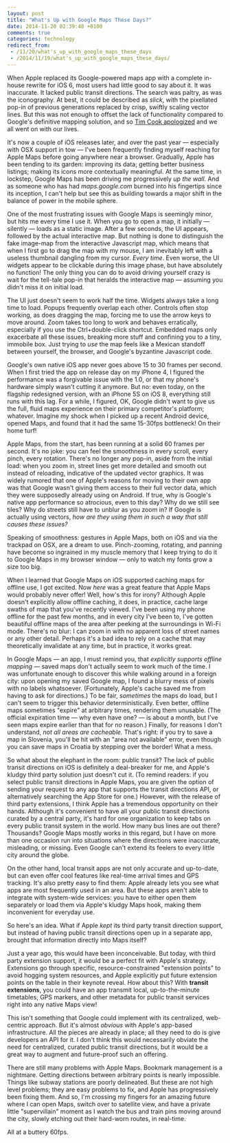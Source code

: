 ```yaml
---
layout: post
title: "What's Up with Google Maps These Days?"
date: 2014-11-20 02:39:48 +0100
comments: true
categories: technology
redirect_from:
 - /11/20/what's_up_with_google_maps_these_days
 - /2014/11/19/what's_up_with_google_maps_these_days/
---
```


When Apple replaced its Google-powered maps app with a complete in-house rewrite for iOS 6, most users had little good to say about it. It was inaccurate. It lacked public transit directions. The search was paltry, as was the iconography. At best, it could be described as *slick*, with the pixellated pop-in of previous generations replaced by crisp, swiftly scaling vector lines. But this was not enough to offset the lack of functionality compared to Google's definitive mapping solution, and so [Tim Cook apologized](https://www.apple.com/letter-from-tim-cook-on-maps/) and we all went on with our lives.

<!--more-->

It's now a couple of iOS releases later, and over the past year — especially with OSX support in tow — I've been frequently finding myself reaching for Apple Maps before going anywhere near a browser. Gradually, Apple has been tending to its garden: improving its data; getting better business listings; making its icons more contextually meaningful. At the same time, in lockstep, Google Maps has been driving me progressively *up the wall*. And as someone who has had *maps.google.com* burned into his fingertips since its inception, I can't help but see this as building towards a major shift in the balance of power in the mobile sphere.

One of the most frustrating issues with Google Maps is seemingly minor, but hits me every time I use it. When you go to open a map, it initially — silently — loads as a static image. After a few seconds, the UI appears, followed by the actual interactive map. But nothing is done to distinguish the fake image-map from the interactive Javascript map, which means that when I first go to drag the map with my mouse, I am inevitably left with a useless thumbnail dangling from my cursor. *Every time*. Even worse, the UI widgets appear to be clickable during this image phase, but have absolutely no function! The only thing you can do to avoid driving yourself crazy is wait for the tell-tale pop-in that heralds the interactive map — assuming you didn't miss it on initial load.

The UI just doesn't seem to work half the time. Widgets always take a long time to load. Popups frequently overlap each other. Controls often stop working, as does dragging the map, forcing me to use the arrow keys to move around. Zoom takes too long to work and behaves erratically, especially if you use the Ctrl+double-click shortcut. Embedded maps only exacerbate all these issues, breaking more stuff and confining you to a tiny, immobile box. Just trying to *use* the map feels like a Mexican standoff between yourself, the browser, and Google's byzantine Javascript code.

Google's own native iOS app never goes above 15 to 30 frames per second. When I first tried the app on release day on my iPhone 4, I figured the performance was a forgivable issue with the 1.0, or that my phone's hardware simply wasn't cutting it anymore. But no: even today, on the flagship redesigned version, with an iPhone 5S on iOS 8, everything still runs with this lag. For a while, I figured, OK, Google didn't want to give us the full, fluid maps experience on their primary competitor's platform; whatever. Imagine my shock when I picked up a recent Android device, opened Maps, and found that it had the same 15-30fps bottleneck! On their home turf!

Apple Maps, from the start, has been running at a solid 60 frames per second. It's no joke: you can feel the smoothness in every scroll, every pinch, every rotation. There's no longer any pop-in, aside from the initial load: when you zoom in, street lines get more detailed and smooth out instead of reloading, indicative of the updated vector graphics. It was widely rumored that one of Apple's reasons for moving to their own app was that Google wasn't giving them access to their full vector data, which they were supposedly already using on Android. If true, why is Google's native app performance so atrocious, even to this day? Why do we still see tiles? Why do streets still have to unblur as you zoom in? If Google is actually using vectors, *how are they using them in such a way that still causes these issues?*

Speaking of smoothness: gestures in Apple Maps, both on iOS and via the trackpad on OSX, are a dream to use. Pinch-zooming, rotating, and panning have become so ingrained in my muscle memory that I keep trying to do it to Google Maps in my browser window — only to watch my fonts grow a size too big.

When I learned that Google Maps on iOS supported caching maps for offline use, I got excited. Now *here* was a great feature that Apple Maps would probably never offer! Well, how's this for irony? Although Apple doesn't explicitly allow offline caching, it does, in practice, cache large swaths of map that you've recently viewed. I've been using my phone offline for the past few months, and in every city I've been to, I've gotten beautiful offline maps of the area after peeking at the surroundings in Wi-Fi mode. There's no blur: I can zoom in with no apparent loss of street names or any other detail. Perhaps it's a bad idea to rely on a cache that may theoretically invalidate at any time, but in practice, it works great.

In Google Maps — an app, I must remind you, that *explicitly supports offline mapping* — saved maps don't actually seem to work much of the time. I was unfortunate enough to discover this while walking around in a foreign city: upon opening my saved Google map, I found a blurry mess of pixels with no labels whatsoever. (Fortunately, Apple's cache saved me from having to ask for directions.) To be fair, *sometimes* the maps do load, but I can't seem to trigger this behavior deterministically. Even better, offline maps sometimes "expire" at arbitrary times, rendering them unusable. (The official expiration time — why even have one? — is about a month, but I've seen maps expire earlier than that for no reason.) Finally, for reasons I don't understand, *not all areas are cacheable.* That's right: if you try to save a map in Slovenia, you'll be hit with an "area not available" error, even though you can save maps in Croatia by stepping over the border! What a mess.

So what about the elephant in the room: public transit? The lack of public transit directions on iOS is definitely a deal-breaker for me, and Apple's kludgy third party solution just doesn't cut it. (To remind readers: if you select public transit directions in Apple Maps, you are given the option of sending your request to any app that supports the transit directions API, or alternatively searching the App Store for one.) However, with the release of third party extensions, I think Apple has a tremendous opportunity on their hands. Although it's convenient to have all your public transit directions curated by a central party, it's hard for one organization to keep tabs on every public transit system in the world. How many bus lines are out there? Thousands? Google Maps mostly works in this regard, but I have on more than one occasion run into situations where the directions were inaccurate, misleading, or missing. Even Google can't extend its feelers to every little city around the globe.

On the other hand, local transit apps are not only accurate and up-to-date, but can even offer cool features like real-time arrival times and GPS tracking. It's also pretty easy to find them: Apple already lets you see what apps are most frequently used in an area. But these apps aren't able to integrate with system-wide services: you have to either open them separately or load them via Apple's kludgy Maps hook, making them inconvenient for everyday use.

So here's an idea. What if Apple *kept* its third party transit direction support, but instead of having public transit directions open up in a separate app, brought that information directly into Maps itself?

Just a year ago, this would have been inconceivable. But today, with third party extension support, it would be a perfect fit with Apple's strategy. Extensions go through specific, resource-constrained "extension points" to avoid hogging system resources, and Apple explicitly put future extension points on the table in their keynote reveal. How about this? With **transit extensions**, you could have an app transmit local, up-to-the-minute timetables, GPS markers, and other metadata for public transit services right into any native Maps view!

This isn't something that Google could implement with its centralized, web-centric approach. But it's almost *obvious* with Apple's app-based infrastructure. All the pieces are already in place; all they need to do is give developers an API for it. I don't think this would necessarily obviate the need for centralized, curated public transit directions, but it would be a great way to augment and future-proof such an offering.

There are still many problems with Apple Maps. Bookmark management is a nightmare. Getting directions between arbitrary points is nearly impossible. Things like subway stations are poorly delineated. But these are not high level problems; they are easy problems to fix, and Apple has progressively been fixing them. And so, I'm crossing my fingers for an amazing future where I can open Maps, switch over to satellite view, and have a private little "supervillain" moment as I watch the bus and train pins moving around the city, slowly etching out their hard-worn routes, in real-time.

All at a buttery 60fps.